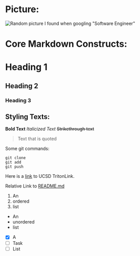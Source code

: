# Picture:
![Random picture I found when googling "Software Engineer"](https://www.dice.com/binaries/medium/content/gallery/dice/insights/2022/09/shutterstock_2079730714.jpg)

# Core Markdown Constructs:
# Heading 1
## Heading 2
### Heading 3

## Styling Texts:
**Bold Text**
_Italicized Text_
~~Strikethrough text~~

> Text that is quoted

Some git commands:
```
git clone
git add
git push
```
Here is a [link](https://students.ucsd.edu/) to UCSD TritonLink.

Relative Link to [README.md](CSE110_Lab1/README.md)

1. An
2. ordered
3. list

- An
- unordered
- list

- [x] A
- [ ] Task
- [ ] List
